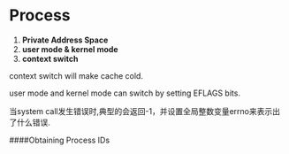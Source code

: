 # Process

1. **Private Address Space**
2. **user mode & kernel mode**
3. **context switch**

context switch will make cache cold.

user mode and kernel mode can switch by setting EFLAGS bits.

当system call发生错误时,典型的会返回-1，并设置全局整数变量errno来表示出了什么错误.

####Obtaining Process IDs

